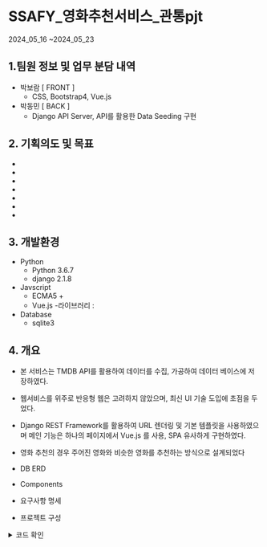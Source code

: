 # SSAFY_영화추천서비스_관통pjt
 2024_05_16 ~2024_05_23



## 1.팀원 정보 및 업무 분담 내역
- 박보람 [ FRONT ] 
    - CSS, Bootstrap4, Vue.js
- 박동민 [ BACK ] 
    - Django API Server, API를 활용한 Data Seeding 구현

  
## 2. 기획의도 및 목표
-
-
-
-
-
-
-

## 3. 개발환경
- Python
    - Python 3.6.7
    - django 2.1.8
- Javscript
    - ECMA5 +
    - Vue.js
      -라이브러리 :  
- Database
    - sqlite3
   

## 4. 개요
- 본 서비스는 TMDB API를 활용하여 데이터를 수집, 가공하여 데이터 베이스에 저장하였다.
- 웹서비스를 위주로 반응형 웹은 고려하지 않았으며, 최신 UI 기술 도입에 초점을 두었다.
- Django REST Framework를 활용하여 URL 렌더링 및 기본 템플릿을 사용하였으며 메인 기능은 하나의 페이지에서 Vue.js 를 사용, SPA 유사하게 구현하였다.
- 영화 추천의 경우 주어진 영화와 비슷한 영화를 추천하는 방식으로 설계되었다

- DB ERD


- Components

- 요구사항 명세


- 프로젝트 구성
<details>
    <summary>코드 확인</summary>
    <div markdown>

      // 수정 전
      def filter_genre(request):
      genre = request.GET.get('genre')
      movies = list(Movie.objects.filter(genres_id=genre).values())
      context = {
          'movies': movies,
      }
      return JsonResponse(context)

      // 수정 후
      def filter_genre(request):
      genre = request.GET.get('genre')
      movies = list(Movie.objects.filter(genres__id=genre).values())
      context = {
          'movies': movies,
      }
      return JsonResponse(context)
    </div>
</detail>




## 영화 추천 기능
- 
- 
- 
- 
: json viewer를 활용할것
##### 2.이중 for문에서 List 초기화 하기
: for문을 기준으로 어느 부분에서 list와 dictionary를 초기화해야할지 감이 잡히지 않았다.

## 배운점 및 느낀점





